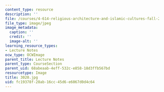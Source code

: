 ```yaml
---
content_type: resource
description: ''
file: /courses/4-614-religious-architecture-and-islamic-cultures-fall-2002/fc19378f28ab16cc45d6e6067d0d4c64_3020.jpg
file_type: image/jpeg
image_metadata:
  caption: ''
  credit: ''
  image-alt: ''
learning_resource_types:
- Lecture Notes
ocw_type: OCWImage
parent_title: Lecture Notes
parent_type: CourseSection
parent_uid: 68abeaab-4eff-532c-e858-18d3ffb567bd
resourcetype: Image
title: 3020.jpg
uid: fc19378f-28ab-16cc-45d6-e6067d0d4c64
---
```

